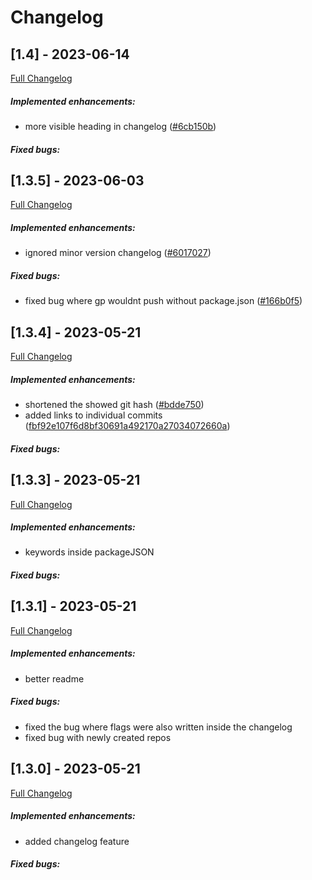# Changelog
## [1.4] - 2023-06-14

[Full Changelog](https://github.com/Borecjeborec1/github-publisher/commits/main)

##### Implemented enhancements:
-  more visible heading in changelog ([#6cb150b](https://github.com/Borecjeborec1/github-publisher/commit/6cb150b5665949c707d0f30dbdfceaafed247d99)) 

##### Fixed bugs:

## [1.3.5] - 2023-06-03
[Full Changelog](https://github.com/Borecjeborec1/github-publisher/commits/main)

##### Implemented enhancements:
-  ignored minor version changelog ([#6017027](https://github.com/Borecjeborec1/github-publisher/commit/6017027d3cb56e3897a6d8477b53d62d501bff35))

##### Fixed bugs:
-  fixed bug where gp wouldnt push without package.json ([#166b0f5](https://github.com/Borecjeborec1/github-publisher/commit/166b0f547d65091633d534ad6facf1f661eae4df))

## [1.3.4] - 2023-05-21

[Full Changelog](https://github.com/Borecjeborec1/github-publisher/commits/main)

##### Implemented enhancements:
-  shortened the showed git hash ([#bdde750](https://github.com/Borecjeborec1/github-publisher/commit/bdde7505dd88e5413dc88fe496d89709095f0c97))
-  added links to individual commits ([fbf92e107f6d8bf30691a492170a27034072660a](https://github.com/Borecjeborec1/github-publisher/commit/fbf92e107f6d8bf30691a492170a27034072660a)) 

##### Fixed bugs:

## [1.3.3] - 2023-05-21

[Full Changelog](https://github.com/Borecjeborec1/github-publisher/commits/main)

##### Implemented enhancements:
-  keywords inside packageJSON 

##### Fixed bugs:

## [1.3.1] - 2023-05-21
[Full Changelog](https://github.com/Borecjeborec1/github-publisher/commits/main)

##### Implemented enhancements:
- better readme

##### Fixed bugs:
- fixed the bug where flags were also written inside the changelog
- fixed bug with newly created repos


## [1.3.0] - 2023-05-21

[Full Changelog](https://github.com/Borecjeborec1/github-publisher/commits/main)

##### Implemented enhancements:
- added changelog feature  

##### Fixed bugs:

